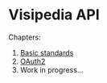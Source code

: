 # Visipedia API

Chapters:

1. [Basic standards](01-overview.md)
2. [OAuth2](02-oauth2.md)
3. Work in progress...